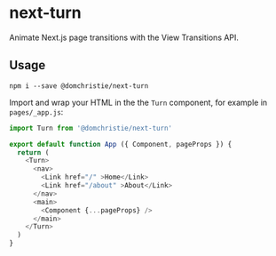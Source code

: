 # next-turn
Animate Next.js page transitions with the View Transitions API.

## Usage

```
npm i --save @domchristie/next-turn
```

Import and wrap your HTML in the the `Turn` component, for example in `pages/_app.js`:

```js
import Turn from '@domchristie/next-turn'

export default function App ({ Component, pageProps }) {
  return (
    <Turn>
      <nav>
        <Link href="/" >Home</Link>
        <Link href="/about" >About</Link>
      </nav>
      <main>
        <Component {...pageProps} />
      </main>
    </Turn>
  )
}

```
